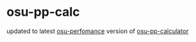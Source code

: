 # osu-pp-calc

updated to latest [osu-perfomance](https://github.com/ppy/osu-performance) version of [osu-pp-calculator](https://www.npmjs.com/package/osu-pp-calculator)